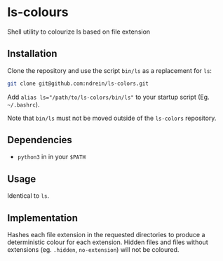 ls-colours
==========
Shell utility to colourize ls based on file extension


Installation
------------

Clone the repository and use the script `bin/ls` as a replacement for `ls`:
```bash
git clone git@github.com:ndrein/ls-colors.git
```
Add `alias ls="/path/to/ls-colors/bin/ls"` to your startup script (Eg. `~/.bashrc`).

Note that `bin/ls` must not be moved outside of the `ls-colors` repository.


Dependencies
------------

* `python3` in in your `$PATH`


Usage
-----

Identical to `ls`.


Implementation
--------------

Hashes each file extension in the requested directories to produce a deterministic colour for each extension.
Hidden files and files without extensions (eg. `.hidden`, `no-extension`) will not be coloured.

